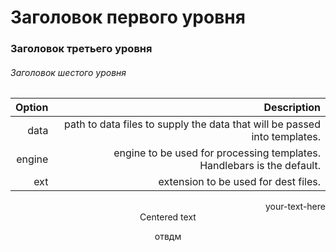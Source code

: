 #  Заголовок первого уровня
### Заголовок третьего уровня
###### Заголовок шестого уровня
| Option | Description |
| ------:| -----------:|
| data   | path to data files to supply the data that will be passed into templates. |
| engine | engine to be used for processing templates. Handlebars is the default. |
| ext    | extension to be used for dest files. |
<div style="text-align: right"> your-text-here </div>
<center>Centered text</center>
<p align="center"> отвдм <p>
